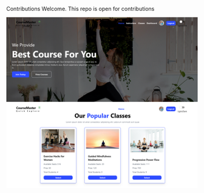 <p>Contributions Welcome. This repo is open for contributions</p>
<img src="./HomeScreenShot.png"/>
<img src="./HomeScreenShot-2.png"/>
